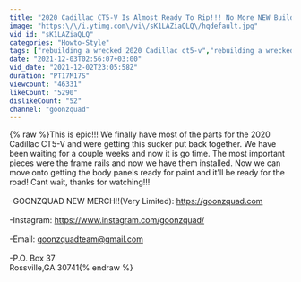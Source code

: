 ```yaml
---
title: "2020 Cadillac CT5-V Is Almost Ready To Rip!!! No More NEW Build Reveals?"
image: "https:\/\/i.ytimg.com\/vi\/sK1LAZiaQLQ\/hqdefault.jpg"
vid_id: "sK1LAZiaQLQ"
categories: "Howto-Style"
tags: ["rebuilding a wrecked 2020 Cadillac ct5-v","rebuilding a wrecked 2020 Cadillac ct5v","rebuilding a wrecked Cadillac"]
date: "2021-12-03T02:56:07+03:00"
vid_date: "2021-12-02T23:05:58Z"
duration: "PT17M17S"
viewcount: "46331"
likeCount: "5290"
dislikeCount: "52"
channel: "goonzquad"
---
```

{% raw %}This is epic!!! We finally have most of the parts for the 2020 Cadillac CT5-V and were getting this sucker put back together. We have been waiting for a couple weeks and now it is go time. The most important pieces were the frame rails and now we have them installed. Now we can move onto getting the body panels ready for paint and it'll be ready for the road! Cant wait, thanks for watching!!!<br /><br />-GOONZQUAD NEW MERCH!!(Very Limited):  <a rel="nofollow" target="blank" href="https://goonzquad.com">https://goonzquad.com</a> <br /><br />-Instagram: <a rel="nofollow" target="blank" href="https://www.instagram.com/goonzquad/">https://www.instagram.com/goonzquad/</a><br /><br />-Email: goonzquadteam@gmail.com<br /><br />-P.O. Box 37 <br /> Rossville,GA 30741{% endraw %}
